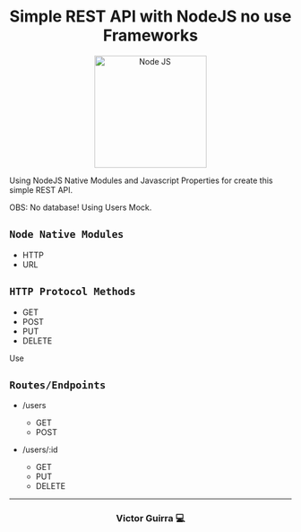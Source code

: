 <div align="center">
    <h1>Simple REST API with NodeJS no use Frameworks</h1>
    <img src="https://upload.wikimedia.org/wikipedia/commons/thumb/d/d9/Node.js_logo.svg/1200px-Node.js_logo.svg.png" alt="Node JS" width="200">
</div>

Using NodeJS Native Modules and Javascript Properties for create this simple REST API.

OBS: No database! Using Users Mock.

## `Node Native Modules`

- HTTP
- URL

## `HTTP Protocol Methods`

- GET
- POST
- PUT
- DELETE

Use

## `Routes/Endpoints`

- /users 
    - GET
    - POST

- /users/:id
    - GET
    - PUT
    - DELETE

---

<h3 align="center">Victor Guirra 💻</h3>